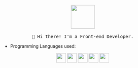 <p align="center">
  <img src="https://i.pinimg.com/originals/b3/9b/16/b39b168a37a070bdc9d96eb125bd4e20.gif" width="75px">
  <br><br>
  <samp>
    👋 Hi there! I'm a Front-end Developer.
  </samp>
</p>

- Programming Languages used:

<div align="center">
  <img src='https://github.com/str0ng1/str0ng1/blob/master/images/js.svg' width='30' />
  <img src='https://github.com/str0ng1/str0ng1/blob/master/images/python.svg' height='30' />
  <img src='https://github.com/str0ng1/str0ng1/blob/master/images/c-original.svg' width='30' />
  <img src='https://github.com/str0ng1/str0ng1/blob/master/images/html.svg' width='30' />
  <img src='https://github.com/str0ng1/str0ng1/blob/master/images/css.svg' width='30' />
</div>
